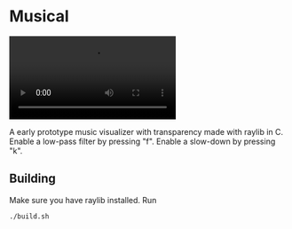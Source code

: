# Musical

![Video](./output2.webm.mov)

A early prototype music visualizer with transparency made with raylib in C.
Enable a low-pass filter by pressing "f".
Enable a slow-down by pressing "k".

## Building 

Make sure you have raylib installed. 
Run 
```bash
./build.sh
```
